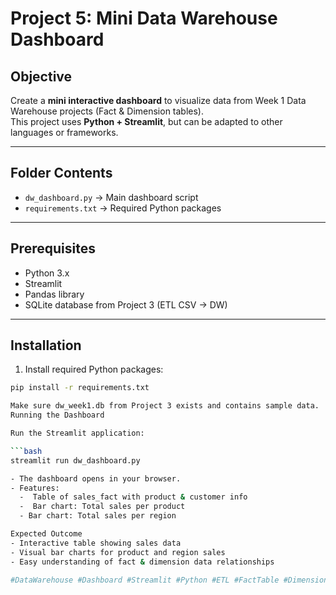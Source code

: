 # Project 5: Mini Data Warehouse Dashboard

## Objective
Create a **mini interactive dashboard** to visualize data from Week 1 Data Warehouse projects (Fact & Dimension tables).  
This project uses **Python + Streamlit**, but can be adapted to other languages or frameworks.

---

## Folder Contents
- `dw_dashboard.py` → Main dashboard script  
- `requirements.txt` → Required Python packages  

---

## Prerequisites
- Python 3.x  
- Streamlit  
- Pandas library  
- SQLite database from Project 3 (ETL CSV → DW)  

---

## Installation
1. Install required Python packages:

```bash
pip install -r requirements.txt

Make sure dw_week1.db from Project 3 exists and contains sample data.
Running the Dashboard

Run the Streamlit application:

```bash
streamlit run dw_dashboard.py

- The dashboard opens in your browser.
- Features:
  -  Table of sales_fact with product & customer info
  -  Bar chart: Total sales per product
  - Bar chart: Total sales per region

Expected Outcome
- Interactive table showing sales data
- Visual bar charts for product and region sales
- Easy understanding of fact & dimension data relationships

#DataWarehouse #Dashboard #Streamlit #Python #ETL #FactTable #DimensionTable #Week1Project
